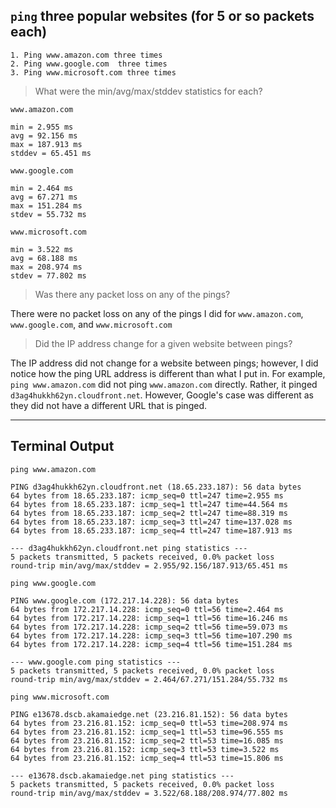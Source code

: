 
## `ping` three popular websites (for 5 or so packets each)
    1. Ping www.amazon.com three times
    2. Ping www.google.com  three times
    3. Ping www.microsoft.com three times


>What were the min/avg/max/stddev statistics for each?

`www.amazon.com`

    min = 2.955 ms
    avg = 92.156 ms
    max = 187.913 ms
    stddev = 65.451 ms

`www.google.com`

    min = 2.464 ms
    avg = 67.271 ms
    max = 151.284 ms
    stdev = 55.732 ms

`www.microsoft.com`

    min = 3.522 ms
    avg = 68.188 ms
    max = 208.974 ms
    stdev = 77.802 ms

>Was there any packet loss on any of the pings?

There were no packet loss on any of the pings I did for `www.amazon.com`, `www.google.com`, and `www.microsoft.com`

>Did the IP address change for a given website between pings?

The IP address did not change for a website between pings; however, I did notice how the ping URL address is different than what I put in. For example, `ping www.amazon.com` did not ping `www.amazon.com` directly. Rather, it pinged `d3ag4hukkh62yn.cloudfront.net`. However, Google's case was different as they did not have a different URL that is pinged.

---
## Terminal Output
`ping www.amazon.com`

    PING d3ag4hukkh62yn.cloudfront.net (18.65.233.187): 56 data bytes
    64 bytes from 18.65.233.187: icmp_seq=0 ttl=247 time=2.955 ms
    64 bytes from 18.65.233.187: icmp_seq=1 ttl=247 time=44.564 ms
    64 bytes from 18.65.233.187: icmp_seq=2 ttl=247 time=88.319 ms
    64 bytes from 18.65.233.187: icmp_seq=3 ttl=247 time=137.028 ms
    64 bytes from 18.65.233.187: icmp_seq=4 ttl=247 time=187.913 ms
    
    --- d3ag4hukkh62yn.cloudfront.net ping statistics ---
    5 packets transmitted, 5 packets received, 0.0% packet loss
    round-trip min/avg/max/stddev = 2.955/92.156/187.913/65.451 ms

`ping www.google.com`

    PING www.google.com (172.217.14.228): 56 data bytes
    64 bytes from 172.217.14.228: icmp_seq=0 ttl=56 time=2.464 ms
    64 bytes from 172.217.14.228: icmp_seq=1 ttl=56 time=16.246 ms
    64 bytes from 172.217.14.228: icmp_seq=2 ttl=56 time=59.073 ms
    64 bytes from 172.217.14.228: icmp_seq=3 ttl=56 time=107.290 ms
    64 bytes from 172.217.14.228: icmp_seq=4 ttl=56 time=151.284 ms
    
    --- www.google.com ping statistics ---
    5 packets transmitted, 5 packets received, 0.0% packet loss
    round-trip min/avg/max/stddev = 2.464/67.271/151.284/55.732 ms

`ping www.microsoft.com`

    PING e13678.dscb.akamaiedge.net (23.216.81.152): 56 data bytes
    64 bytes from 23.216.81.152: icmp_seq=0 ttl=53 time=208.974 ms
    64 bytes from 23.216.81.152: icmp_seq=1 ttl=53 time=96.555 ms
    64 bytes from 23.216.81.152: icmp_seq=2 ttl=53 time=16.085 ms
    64 bytes from 23.216.81.152: icmp_seq=3 ttl=53 time=3.522 ms
    64 bytes from 23.216.81.152: icmp_seq=4 ttl=53 time=15.806 ms
    
    --- e13678.dscb.akamaiedge.net ping statistics ---
    5 packets transmitted, 5 packets received, 0.0% packet loss
    round-trip min/avg/max/stddev = 3.522/68.188/208.974/77.802 ms

